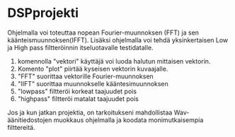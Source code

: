 # DSPprojekti

Ohjelmalla voi toteuttaa nopean Fourier-muunnoksen (FFT) ja sen käänteismuunnoksen(IFFT). Lisäksi ohjelmalla voi tehdä yksinkertaisen Low ja High pass filtteröinnin itseluotavalle testidatalle.

1. komennolla "vektori" käyttäjä voi luoda halutun mittaisen vektorin. 
2. Komento "plot" piirtää kyseisen vektorin kuvaajalle.
3. "FFT" suorittaa vektorille Fourier-muunnoksen
4. "IIFT" suorittaa muunnokselle kääntesimuunnoksen
5. "lowpass" filtteröi korkeat taajuudet pois
6. "highpass" filtteröi matalat taajuudet pois

Jos ja kun jatkan projektia, on tarkoitukseni mahdollistaa Wav-äänitiedostojen muokkaus ohjelmalla ja koodata monimutkaisempia filttereitä.

